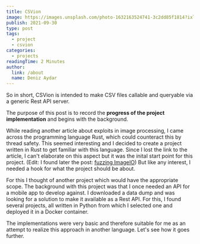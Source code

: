 ```yaml
---
title: CSVion
image: https://images.unsplash.com/photo-1632163524741-3c2dd85f1814?ixlib=rb-1.2.1&ixid=MnwxMjA3fDB8MHxwaG90by1wYWdlfHx8fGVufDB8fHx8&auto=format&fit=crop&w=2071&q=80
publish: 2021-09-30
type: post
tags:
  - project
  - csvion
categories:
  - projects
readingTime: 2 Minutes
author:
  link: /about
  name: Deniz Aydar
---
```


So in short, CSVion is intended to make CSV files callable and queryable via a generic Rest API server.

The purpose of this post is to record the **progress of the project implementation** and begins with the background.

While reading another article about exploits in image processing, I came across the programming language Rust, which could counteract this by thread safety. This seemed interesting and I decided to create a project written in Rust to get familiar with this language. Since I lost the link to the article, I can't elaborate on this aspect but it was the inital start point for this project. (Edit: I found later the post: [fuzzing ImageIO](https://googleprojectzero.blogspot.com/2020/04/fuzzing-imageio.html))
But like any interest, I needed a hook for what the project should be about.

For this I thought of another project which would have the appropriate scope. The background with this project was that I once needed an API for a mobile app to develop against. 
I downloaded a data dump and was looking for a solution to make it available as a Rest API. For this, I found several projects, all written in Python from which I selected one and deployed it in a Docker container.


The implementations were very basic and therefore suitable for me as an attempt to realize this approach in another language. Let's see how it goes further.